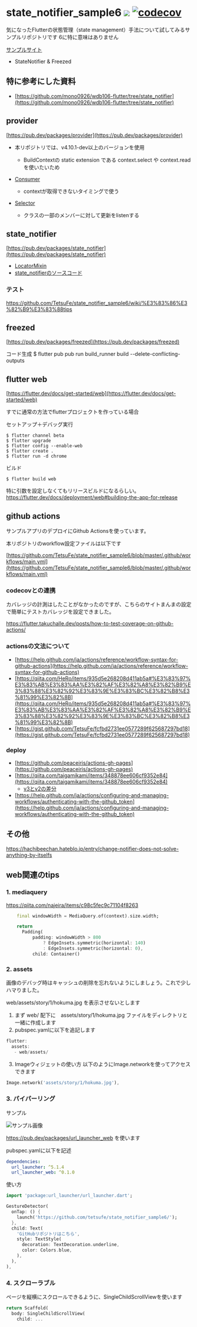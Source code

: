 # state_notifier_sample6 ![](https://github.com/tetsufe/state_notifier_sample6/workflows/Flutter%20CI/badge.svg) [![codecov](https://codecov.io/gh/TetsuFe/state_notifier_sample6/branch/master/graph/badge.svg)](https://codecov.io/gh/TetsuFe/state_notifier_sample6)
気になったFlutterの状態管理（state management）手法について試してみるサンプルリポジトリです
6に特に意味はありません

[サンプルサイト](https://tetsufe.github.io/state_notifier_sample6/)

- StateNotifier & Freezed


## 特に参考にした資料
- [https://github.com/mono0926/wdb106-flutter/tree/state_notifier](https://github.com/mono0926/wdb106-flutter/tree/state_notifier)

## provider
[https://pub.dev/packages/provider](https://pub.dev/packages/provider)

- 本リポジトリでは、v4.10.1-dev以上のバージョンを使用
  - BuildContextの static extension である context.select や context.read を使いたいため

- [Consumer](https://pub.dev/documentation/provider/latest/provider/Consumer-class.html)
  - contextが取得できないタイミングで使う
- [Selector]()
  - クラスの一部のメンバーに対して更新をlistenする

## state_notifier
[https://pub.dev/packages/state_notifier](https://pub.dev/packages/state_notifier)


- [LocatorMixin](https://pub.dev/documentation/state_notifier/latest/state_notifier/LocatorMixin-mixin.html)
- [state_notifierのソースコード](https://github.com/rrousselGit/state_notifier/blob/master/packages/state_notifier/lib/state_notifier.dart)


### テスト
https://github.com/TetsuFe/state_notifier_sample6/wiki/%E3%83%86%E3%82%B9%E3%83%88tips


## freezed
[https://pub.dev/packages/freezed](https://pub.dev/packages/freezed)

コード生成
$ flutter pub pub run build_runner build --delete-conflicting-outputs

## flutter web
[https://flutter.dev/docs/get-started/web](https://flutter.dev/docs/get-started/web)

すでに通常の方法でflutterプロジェクトを作っている場合

セットアップ＋デバッグ実行

```
$ flutter channel beta
$ flutter upgrade
$ flutter config --enable-web
$ flutter create .
$ flutter run -d chrome
```

ビルド

```
$ flutter build web
```

特に引数を設定しなくてもリリースビルドになるらしい。
https://flutter.dev/docs/deployment/web#building-the-app-for-release



## github actions
サンプルアプリのデプロイにGithub Actionsを使っています。

本リポジトリのworkflow設定ファイルは以下です

[https://github.com/TetsuFe/state_notifier_sample6/blob/master/.github/workflows/main.yml](https://github.com/TetsuFe/state_notifier_sample6/blob/master/.github/workflows/main.yml)


### codecovとの連携
カバレッジの計測はしたことがなかったのですが、こちらのサイトまんまの設定で簡単にテストカバレッジを設定できました。

https://flutter.takuchalle.dev/posts/how-to-test-coverage-on-github-actions/


### actionsの文法について
- [https://help.github.com/ja/actions/reference/workflow-syntax-for-github-actions](https://help.github.com/ja/actions/reference/workflow-syntax-for-github-actions)
- [https://qiita.com/HeRo/items/935d5e268208d411ab5a#%E3%83%97%E3%83%AB%E3%83%AA%E3%82%AF%E3%82%A8%E3%82%B9%E3%83%88%E3%82%92%E3%83%9E%E3%83%BC%E3%82%B8%E3%81%99%E3%82%8B](https://qiita.com/HeRo/items/935d5e268208d411ab5a#%E3%83%97%E3%83%AB%E3%83%AA%E3%82%AF%E3%82%A8%E3%82%B9%E3%83%88%E3%82%92%E3%83%9E%E3%83%BC%E3%82%B8%E3%81%99%E3%82%8B)
- [https://gist.github.com/TetsuFe/fcfbd2731ee0577289f625687297bd18](https://gist.github.com/TetsuFe/fcfbd2731ee0577289f625687297bd18)

### deploy
- [https://github.com/peaceiris/actions-gh-pages](https://github.com/peaceiris/actions-gh-pages)
- [https://qiita.com/taigamikami/items/348878ee606cf9352e84](https://qiita.com/taigamikami/items/348878ee606cf9352e84)
    - [v3とv2の差分](https://github.com/peaceiris/actions-gh-pages/issues/123)
- [https://help.github.com/ja/actions/configuring-and-managing-workflows/authenticating-with-the-github_token](https://help.github.com/ja/actions/configuring-and-managing-workflows/authenticating-with-the-github_token)


## その他
https://hachibeechan.hateblo.jp/entry/change-notifier-does-not-solve-anything-by-itselfs


## web関連のtips

### 1. mediaquery
https://qiita.com/najeira/items/c98c5fec9c71104f8263

```dart
    final windowWidth = MediaQuery.of(context).size.width;

    return 
      Padding(
          padding: windowWidth > 800
              ? EdgeInsets.symmetric(horizontal: 140)
              : EdgeInsets.symmetric(horizontal: 0),
          child: Container()
```


### 2. assets
画像のデバッグ時はキャッシュの削除を忘れないようにしましょう。これで少しハマりました。

web/assets/story/1/hokuma.jpg を表示させないとします

1. まず web/ 配下に　assets/story/1/hokuma.jpg ファイルをディレクトリと一緒に作成します
2. pubspec.yamlに以下を追記します

```dart
flutter:
  assets:
   - web/assets/
```

3. Imageウィジェットの使い方
以下のようにImage.networkを使ってアクセスできます

```dart
Image.network('assets/story/1/hokuma.jpg'),
```


### 3. パイパーリング
サンプル

![サンプル画像](https://github.com/TetsuFe/state_notifier_sample6/blob/master/docs/images/hyperlink_sample.png)

https://pub.dev/packages/url_launcher_web を使います

pubspec.yamlに以下を記述

```yaml
dependencies:
  url_launcher: ^5.1.4
  url_launcher_web: ^0.1.0
```

使い方

```dart
import 'package:url_launcher/url_launcher.dart';

GestureDetector(
  onTap: () {
    launch('https://github.com/tetsufe/state_notifier_sample6/');
  },
  child: Text(
    'GitHubリポジトリはこちら',
    style: TextStyle(
      decoration: TextDecoration.underline,
      color: Colors.blue,
    ),
  ),
),
```


### 4. スクローラブル
ページを縦横にスクロールできるように、SingleChildScrollViewを使います

```dart
return Scaffold(
  body: SingleChildScrollView(
    child: ...
```
